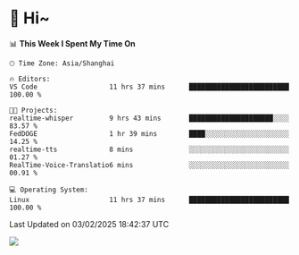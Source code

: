# 👋 Hi~

<!--START_SECTION:waka-->
📊 **This Week I Spent My Time On** 

```text
🕑︎ Time Zone: Asia/Shanghai

🔥 Editors: 
VS Code                  11 hrs 37 mins      █████████████████████████   100.00 % 

🐱‍💻 Projects: 
realtime-whisper         9 hrs 43 mins       █████████████████████░░░░   83.57 % 
FedDOGE                  1 hr 39 mins        ████░░░░░░░░░░░░░░░░░░░░░   14.25 % 
realtime-tts             8 mins              ░░░░░░░░░░░░░░░░░░░░░░░░░   01.27 % 
RealTime-Voice-Translatio6 mins              ░░░░░░░░░░░░░░░░░░░░░░░░░   00.91 % 

💻 Operating System: 
Linux                    11 hrs 37 mins      █████████████████████████   100.00 % 
```


 Last Updated on 03/02/2025 18:42:37 UTC
<!--END_SECTION:waka-->

![](https://komarev.com/ghpvc/?username=lvdongyi&label=Profile%20views&color=0e75b6&style=flat)

<!---
lvdongyi/lvdongyi is a ✨ special ✨ repository because its `README.md` (this file) appears on your GitHub profile.
You can click the Preview link to take a look at your changes.
--->
